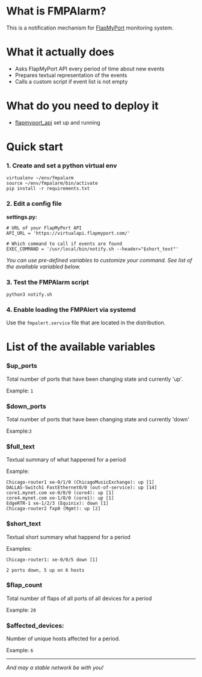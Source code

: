 # What is FMPAlarm?

This is a notification mechanism for [FlapMyPort](https://flapmyport.com) monitoring system.

# What it actually does
- Asks FlapMyPort API every period of time about new events
- Prepares textual representation of the events
- Calls a custom script if event list is not empty

# What do you need to deploy it
- [flapmyport_api](https://github.com/phylocko/flapmyport_api) set up and running

# Quick start #

### 1. Create and set a python virtual env
```
virtualenv ~/env/fmpalarm
source ~/env/fmpalarm/bin/activate
pip install -r requirements.txt
```

### 2. Edit a config file

**settings.py:**
```
# URL of your FlapMyPort API
API_URL = 'https://virtualapi.flapmyport.com/'

# Which command to call if events are found
EXEC_COMMAND = '/usr/local/bin/notify.sh --header="$short_text"'
```

_You can use pre-defined variables to customize your command. See list of the available variabled below._

### 3. Test the FMPAlarm script
```
python3 notify.sh
```

### 4. Enable loading the FMPAlert via systemd

Use the `fmpalert.service` file that are located in the distribution.

# List of the available variables

### $up_ports
Total number of ports that have been changing state and currently 'up'.

Example: `1`

### $down_ports

Total number of ports that have been changing state and currently 'down'

Example:`3`

### $full_text
Textual summary of what happened for a period

Example:
```
Chicago-router1 xe-0/1/0 (ChicagoMusicExchange): up [1]
DALLAS-Switch1 FastEthernet0/0 (out-of-service): up [14]
core1.mynet.com xe-0/0/0 (core4): up [1]
core4.mynet.com xe-1/0/0 (core1): up [1]
EdgeRTR-1 xe-1/2/3 (Equinix): down [1]
Chicago-router2 fxp0 (Mgmt): up [2]
```

### $short_text
Textual short summary what happend for a period

Examples:

`Chicago-router1: xe-0/0/5 down [1]`

`2 ports down, 5 up on 6 hosts`

### $flap_count

Total number of flaps of all ports of all devices for a period

Example: `20`

### $affected_devices:

Number of unique hosts affected for a period.

Example: `6`


---
*And may a stable network be with you!*